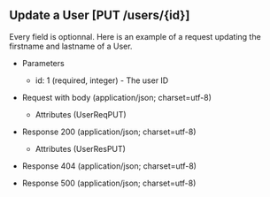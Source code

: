 ## Update a User [PUT /users/{id}]
Every field is optionnal. Here is an example of a request updating the firstname and lastname of a User.

+ Parameters

    + id: 1 (required, integer) - The user ID

+ Request with body (application/json; charset=utf-8)

    + Attributes (UserReqPUT)

    <!-- include(../auth/authHeader.md) -->

+ Response 200 (application/json; charset=utf-8)

    + Attributes (UserResPUT)

+ Response 404 (application/json; charset=utf-8)

+ Response 500 (application/json; charset=utf-8)

